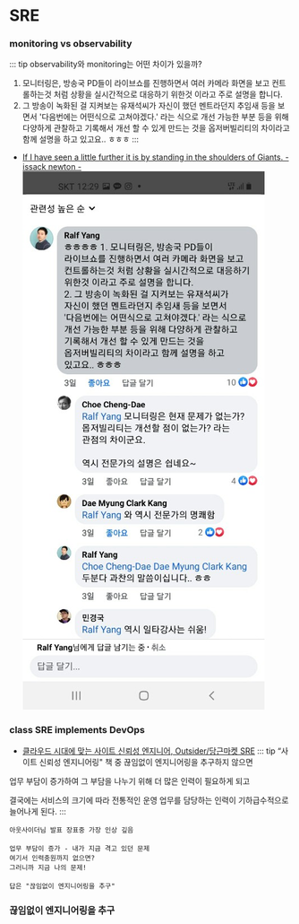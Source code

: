 # SRE 
### monitoring vs observability
::: tip observability와 monitoring는 어떤 차이가 있을까?
1. 모니터링은, 방송국 PD들이 라이브쇼를 진행하면서 여러 카메라 화면을 보고 컨트롤하는것 처럼 상황을 실시간적으로 대응하기 위한것 이라고 주로 설명을 합니다.
2. 그 방송이 녹화된 걸 지켜보는 유재석씨가 자신이 했던 멘트라던지 추임새 등을 보면서 '다음번에는 어떤식으로 고쳐야겠다.' 라는 식으로 개선 가능한 부분 등을 위해 다양하게 관찰하고 기록해서 개선 할 수 있게 만드는 것을 옵저버빌리티의 차이라고 함께 설명을 하고 있고요.. ㅎㅎㅎ
:::
-  [If I have seen a little further it is by standing in the shoulders of Giants. - issack newton -](https://dayofblog.pe.kr/758)
![observability vs monitoring](../../../../images/tech/observabilityVSmonitoring.jpeg)

### class SRE implements DevOps
- [클라우드 시대에 맞는 사이트 신뢰성 엔지니어, Outsider/당근마켓 SRE](https://docs.google.com/presentation/d/1-kA1N_7kCwJTwBizE3KJ6AhHghGqI8WZfMkBr0WuqWo/edit#slide=id.g13fe81ef2f1_18_42)
::: tip “사이트 신뢰성 엔지니어링" 책 중
끊임없이 엔지니어링을 추구하지 않으면

업무 부담이 증가하여 그 부담을 나누기 위해
더 많은 인력이 필요하게 되고

결국에는 서비스의 크기에 따라
전통적인 운영 업무를 담당하는 인력이 기하급수적으로 늘어나게 된다.
:::
```
아웃사이더님 발표 장표중 가장 인상 깊음

업무 부담이 증가 - 내가 지금 격고 있던 문제
여기서 인력충원까지 없으면?
그러니까 지금 나의 문제!

답은 "끊임없이 엔지니어링을 추구"
```

### 끊임없이 엔지니어링을 추구
